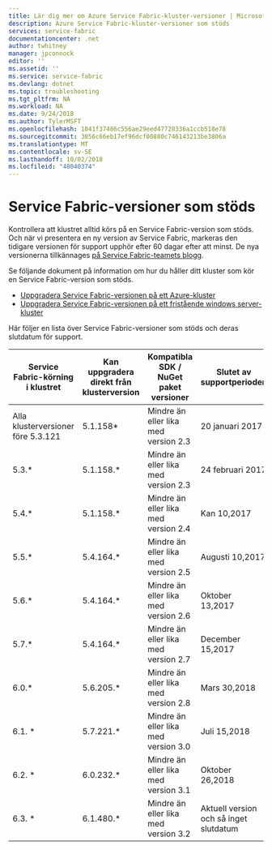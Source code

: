 ```yaml
---
title: Lär dig mer om Azure Service Fabric-kluster-versioner | Microsoft Docs
description: Azure Service Fabric-kluster-versioner som stöds
services: service-fabric
documentationcenter: .net
author: twhitney
manager: jpconnock
editor: ''
ms.assetid: ''
ms.service: service-fabric
ms.devlang: dotnet
ms.topic: troubleshooting
ms.tgt_pltfrm: NA
ms.workload: NA
ms.date: 9/24/2018
ms.author: TylerMSFT
ms.openlocfilehash: 1041f37486c556ae29eed47728336a1ccb518e78
ms.sourcegitcommit: 3856c66eb17ef96dcf00880c746143213be3806a
ms.translationtype: MT
ms.contentlocale: sv-SE
ms.lasthandoff: 10/02/2018
ms.locfileid: "48040374"
---
```

# <a name="supported-service-fabric-versions"></a>Service Fabric-versioner som stöds

Kontrollera att klustret alltid körs på en Service Fabric-version som stöds. Och när vi presentera en ny version av Service Fabric, markeras den tidigare versionen för support upphör efter 60 dagar efter att minst. De nya versionerna tillkännages [på Service Fabric-teamets blogg](https://blogs.msdn.microsoft.com/azureservicefabric/).

Se följande dokument på information om hur du håller ditt kluster som kör en Service Fabric-version som stöds.

- [Uppgradera Service Fabric-versionen på ett Azure-kluster ](service-fabric-cluster-upgrade.md)
- [Uppgradera Service Fabric-versionen på ett fristående windows server-kluster ](service-fabric-cluster-upgrade-windows-server.md)

Här följer en lista över Service Fabric-versioner som stöds och deras slutdatum för support.

| **Service Fabric-körning i klustret** | **Kan uppgradera direkt från klusterversion** |**Kompatibla SDK / NuGet paket versioner** | **Slutet av supportperioden** |
| --- | --- |--- | --- |
| Alla klusterversioner före 5.3.121 | 5.1.158* |Mindre än eller lika med version 2.3 |20 januari 2017 |
| 5.3.* | 5.1.158.* |Mindre än eller lika med version 2.3 |24 februari 2017 |
| 5.4.* | 5.1.158.* |Mindre än eller lika med version 2.4 |Kan 10,2017       |
| 5.5.* | 5.4.164.* |Mindre än eller lika med version 2.5 |Augusti 10,2017    |
| 5.6.* | 5.4.164.* |Mindre än eller lika med version 2.6 |Oktober 13,2017   |
| 5.7.* | 5.4.164.* |Mindre än eller lika med version 2.7 |December 15,2017  |
| 6.0.* | 5.6.205.* |Mindre än eller lika med version 2.8 |Mars 30,2018     |
| 6.1. * | 5.7.221.* |Mindre än eller lika med version 3.0 |Juli 15,2018      |
| 6.2. * | 6.0.232.* |Mindre än eller lika med version 3.1 |Oktober 26,2018 |
| 6.3. * | 6.1.480.* |Mindre än eller lika med version 3.2 |Aktuell version och så inget slutdatum |